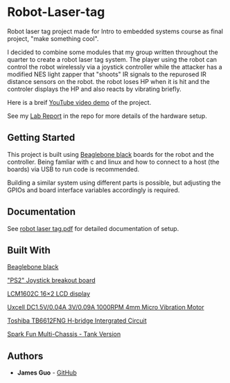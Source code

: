 # Robot-Laser-tag
Robot laser tag project made for Intro to embedded systems course as final project, "make something cool".

I decided to combine some modules that my group written throughout the quarter to create a robot laser tag system.
The player using the robot can control the robot wirelessly via a joystick controller while the attacker has a modified NES light zapper
that "shoots" IR signals to the repurosed IR distance sensors on the robot. the robot loses HP when it is hit and the controler displays the HP and also reacts by vibrating briefly.

Here is a breif [YouTube video demo](https://www.youtube.com/watch?v=cTD_Vb94pVg) of the project.

See my [Lab Report](https://github.com/JamesG321/Robot-Laser-tag/blob/master/Lab5Report%20group%2021.pdf) in the repo for more details of the hardware setup.

## Getting Started

This project is built using 
[Beaglebone black](https://beagleboard.org/black) boards for the robot and the controller.
Being famliar with c and linux and how to connect to a host (the boards) via USB to run code is recommended.

Building a similar system using different parts is possible, but adjusting the GPIOs and board interface variables accordingly is required. 

## Documentation

See [robot laser tag.pdf](https://github.com/JamesG321/Robot-Laser-tag/blob/master/robot%20laser%20tag.pdf) for detailed documentation of setup.

## Built With

[Beaglebone black](https://beagleboard.org/black)

["PS2" Joystick breakout board](https://www.amazon.com/WGCD-Joystick-Breakout-Controller-Arduino/dp/B01N59MK0U/ref=sr_1_1?ie=UTF8&qid=1511179651&sr=8-1&keywords=joystick+breakout+module&dpID=51TYC4fWDkL&preST=_SX300_QL70_&dpSrc=srch)

[LCM1602C 16×2 LCD display](http://www.datasheetcafe.com/lcm1602c-datasheet-pdf/)

[Uxcell DC1.5V/0.04A 3V/0.09A 1000RPM 4mm Micro Vibration Motor](https://www.amazon.com/gp/product/B00PZV52O8/ref=oh_aui_search_detailpage?ie=UTF8&psc=1)

[Toshiba TB6612FNG H-bridge Intergrated Circuit](https://www.sparkfun.com/datasheets/Robotics/TB6612FNG.pdf) 

[Spark Fun Multi-Chassis - Tank Version](https://www.sparkfun.com/products/12091)

## Authors

* **James Guo** - [GitHub](https://github.com/JamesG321)
